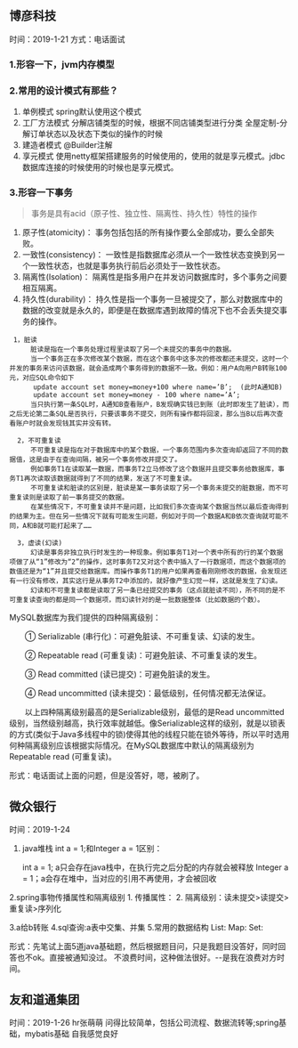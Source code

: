 ## 博彦科技
时间：2019-1-21
方式：电话面试
### 1.形容一下，jvm内存模型
### 2.常用的设计模式有那些？
1. 单例模式
spring默认使用这个模式
2. 工厂方法模式
分解店铺类型的时候，根据不同店铺类型进行分类
全屋定制-分解订单状态以及状态下类似的操作的时候
3. 建造者模式
@Builder注解
4. 享元模式
使用netty框架搭建服务的时候使用的，使用的就是享元模式。jdbc数据库连接的时候使用的时候也是享元模式。

### 3.形容一下事务
> 事务是具有acid（原子性、独立性、隔离性、持久性）特性的操作
1. 原子性(atomicity)：
事务包括包括的所有操作要么全部成功，要么全部失败。
2. 一致性(consistency)：
一致性是指数据库必须从一个一致性状态变换到另一个一致性状态，也就是事务执行前后必须处于一致性状态。
3. 隔离性(Isolation)：
隔离性是指多用户在并发访问数据库时，多个事务之间要相互隔离。
4. 持久性(durability)：
持久性是指一个事务一旦被提交了，那么对数据库中的数据的改变就是永久的，即便是在数据库遇到故障的情况下也不会丢失提交事务的操作。
```$xslt
 1，脏读
  　　脏读是指在一个事务处理过程里读取了另一个未提交的事务中的数据。
  　　当一个事务正在多次修改某个数据，而在这个事务中这多次的修改都还未提交，这时一个并发的事务来访问该数据，就会造成两个事务得到的数据不一致。例如：用户A向用户B转账100元，对应SQL命令如下
      update account set money=money+100 where name=’B’;  (此时A通知B)
      update account set money=money - 100 where name=’A’;
  　　当只执行第一条SQL时，A通知B查看账户，B发现确实钱已到账（此时即发生了脏读），而之后无论第二条SQL是否执行，只要该事务不提交，则所有操作都将回滚，那么当B以后再次查看账户时就会发现钱其实并没有转。
  
  2，不可重复读
  　　不可重复读是指在对于数据库中的某个数据，一个事务范围内多次查询却返回了不同的数据值，这是由于在查询间隔，被另一个事务修改并提交了。
  　　例如事务T1在读取某一数据，而事务T2立马修改了这个数据并且提交事务给数据库，事务T1再次读取该数据就得到了不同的结果，发送了不可重复读。
  　　不可重复读和脏读的区别是，脏读是某一事务读取了另一个事务未提交的脏数据，而不可重复读则是读取了前一事务提交的数据。
  　　在某些情况下，不可重复读并不是问题，比如我们多次查询某个数据当然以最后查询得到的结果为主。但在另一些情况下就有可能发生问题，例如对于同一个数据A和B依次查询就可能不同，A和B就可能打起来了……
  
  3，虚读(幻读)
  　　幻读是事务非独立执行时发生的一种现象。例如事务T1对一个表中所有的行的某个数据项做了从“1”修改为“2”的操作，这时事务T2又对这个表中插入了一行数据项，而这个数据项的数值还是为“1”并且提交给数据库。而操作事务T1的用户如果再查看刚刚修改的数据，会发现还有一行没有修改，其实这行是从事务T2中添加的，就好像产生幻觉一样，这就是发生了幻读。
  　　幻读和不可重复读都是读取了另一条已经提交的事务（这点就脏读不同），所不同的是不可重复读查询的都是同一个数据项，而幻读针对的是一批数据整体（比如数据的个数）。
```
MySQL数据库为我们提供的四种隔离级别：

　　① Serializable (串行化)：可避免脏读、不可重复读、幻读的发生。

　　② Repeatable read (可重复读)：可避免脏读、不可重复读的发生。

　　③ Read committed (读已提交)：可避免脏读的发生。

　　④ Read uncommitted (读未提交)：最低级别，任何情况都无法保证。

 
　　以上四种隔离级别最高的是Serializable级别，最低的是Read uncommitted级别，当然级别越高，执行效率就越低。像Serializable这样的级别，就是以锁表的方式(类似于Java多线程中的锁)使得其他的线程只能在锁外等待，所以平时选用何种隔离级别应该根据实际情况。在MySQL数据库中默认的隔离级别为Repeatable read (可重复读)。
  
形式：电话面试上面的问题，但是没答好，嗯，被刷了。

## 微众银行
时间：2019-1-24
1. java堆栈 int a = 1;和Integer a = 1区别：

    int a = 1; a只会存在java栈中，在执行完之后分配的内存就会被释放
    Integer a = 1；a会存在堆中，当对应的引用不再使用，才会被回收

2.spring事物传播属性和隔离级别
    1. 传播属性：
    2. 隔离级别：读未提交>读提交>重复读>序列化
    
3.a给b转账
4.sql查询:a表中交集、并集
5.常用的数据结构
List:
Map:
Set:

形式：先笔试上面5道java基础题，然后根据题目问，只是我题目没答好，同时回答也不ok。直接被通知没过。
不浪费时间，这种做法很好。--是我在浪费对方时间。


## 友和道通集团
时间：2019-1-26
hr张萌萌 
问得比较简单，包括公司流程、数据流转等;spring基础，mybatis基础
自我感觉良好